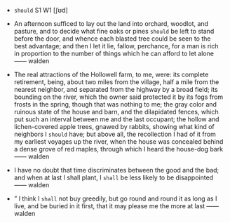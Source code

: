 - `should` S1 W1 [ʃʊd]



-  An afternoon sufficed to lay out the land into orchard, woodlot, and pasture, and to decide what fine oaks or pines `should` be left to stand before the door, and whence each blasted tree could be seen to the best advantage; and then I let it lie, fallow, perchance, for a man is rich in proportion to the number of things which he can afford to let alone —— walden

- The real attractions of the Hollowell farm, to me, were: its complete retirement, being, about two miles from the village, half a mile from the nearest neighbor, and separated from the highway by a broad field; its bounding on the river, which the owner said protected it by its fogs from frosts in the spring, though that was nothing to me; the gray color and ruinous state of the house and barn, and the dilapidated fences, which put such an interval between me and the last occupant; the hollow and lichen-covered apple trees, gnawed by rabbits, showing what kind of neighbors I `should` have; but above all, the recollection I had of it from my earliest voyages up the river, when the house was concealed behind a dense grove of red maples, through which I heard the house-dog bark —— walden

-  I have no doubt that time discriminates between the good and the bad; and when at last I shall plant, I `shall` be less likely to be disappointed —— walden

- ” I think I `shall` not buy greedily, but go round and round it as long as I live, and be buried in it first, that it may please me the more at last —— walden